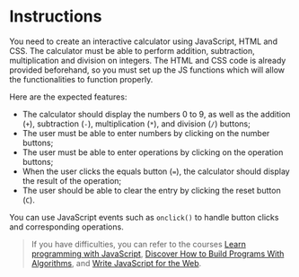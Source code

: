 # Instructions

You need to create an interactive calculator using JavaScript, HTML and CSS. The calculator must be able to perform addition, subtraction, multiplication and division on integers. The HTML and CSS code is already provided beforehand, so you must set up the JS functions which will allow the functionalities to function properly.

Here are the expected features:

* The calculator should display the numbers 0 to 9, as well as the addition (`+`), subtraction (`-`), multiplication (`*`), and division (`/`) buttons;
* The user must be able to enter numbers by clicking on the number buttons;
* The user must be able to enter operations by clicking on the operation buttons;
* When the user clicks the equals button (`=`), the calculator should display the result of the operation;
* The user should be able to clear the entry by clicking the reset button (`C`).

You can use JavaScript events such as `onclick()` to handle button clicks and corresponding operations.

> If you have difficulties, you can refer to the courses [Learn programming with JavaScript](https://openclassrooms.com/en/courses/5664271-learn-programming-with-javascript), [Discover How to Build Programs With Algorithms](https://openclassrooms.com/en/courses/7864551-discover-how-to-build-programs-with-algorithms), and [Write JavaScript for the Web](https://openclassrooms.com/en/courses/5493201-write-javascript-for-the-web).
